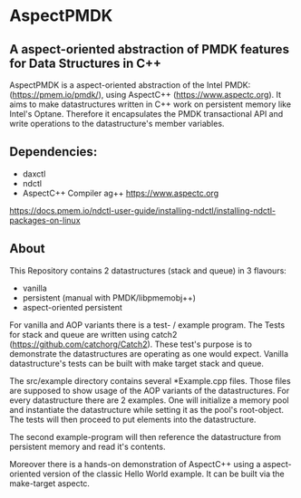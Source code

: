 # AspectPMDK
## A aspect-oriented abstraction of PMDK features for Data Structures in C++

AspectPMDK is a aspect-oriented abstraction of the Intel PMDK: (https://pmem.io/pmdk/),
using AspectC++ (https://www.aspectc.org).
It aims to make datastructures written in C++ work on persistent memory like Intel's Optane.
Therefore it encapsulates the PMDK transactional API and write operations to the datastructure's member variables.

## Dependencies:
* daxctl
* ndctl
* AspectC++ Compiler ag++ https://www.aspectc.org

https://docs.pmem.io/ndctl-user-guide/installing-ndctl/installing-ndctl-packages-on-linux

## About
This Repository contains 2 datastructures (stack and queue) in 3 flavours:
* vanilla
* persistent (manual with PMDK/libpmemobj++)
* aspect-oriented persistent

For vanilla and AOP variants there is a test- / example program.
The Tests for stack and queue are written using catch2 (https://github.com/catchorg/Catch2).
These test's purpose is to demonstrate the datastructures are operating as one would expect.
Vanilla datastructure's tests can be built with make target stack and queue.

The src/example directory contains several *Example.cpp files.
Those files are supposed to show usage of the AOP variants of the datastructures.
For every datastructure there are 2 examples.
One will initialize a memory pool and instantiate the datastructure while setting it as the pool's root-object.
The tests will then proceed to put elements into the datastructure.

The second example-program will then reference the datastructure from persistent memory and read it's contents.

Moreover there is a hands-on demonstration of AspectC++ using a aspect-oriented version of the classic Hello World example.
It can be built via the make-target aspectc.
